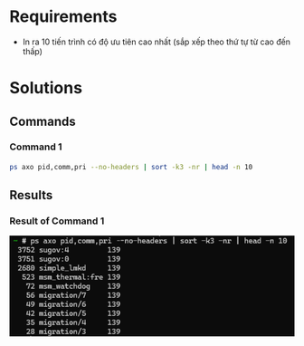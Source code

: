 
# Requirements

- In ra 10 tiến trình có độ ưu tiên cao nhất (sắp xếp theo thứ tự từ cao
đến thấp)



# Solutions 


## Commands


### Command 1
```sh
ps axo pid,comm,pri --no-headers | sort -k3 -nr | head -n 10
```

## Results


### Result of Command 1 
![alt text](assets/image-6.png)